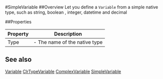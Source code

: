 #SimpleVariable
##Overview
Let you define a `Variable` from a simple native type, such as string, boolean , integer, datetime and decimal


##Properties
<table class="table table-condensed table-bordered">
    <thead>
<tr>
<th>Property</th>
<th>Description</th>
</tr>
</thead>
<tbody>
<tr><td>Type</td><td> - The name of the native type </td></tr>
</tbody></table>



## See also

[Variable](Variable.html)
[ClrTypeVariable](ClrTypeVariable.html)
[ComplexVariable](ComplexVariable.html)
[SimpleVariable](SimpleVariable.html)